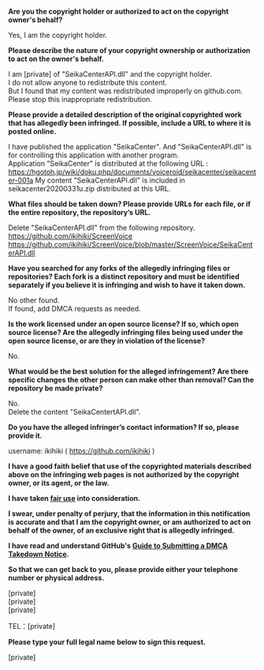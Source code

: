 **Are you the copyright holder or authorized to act on the copyright owner's behalf?**

Yes, I am the copyright holder.

**Please describe the nature of your copyright ownership or authorization to act on the owner's behalf.**

I am [private] of "SeikaCenterAPI.dll" and the copyright holder.  
I do not allow anyone to redistribute this content.  
But I found that my content was redistributed improperly on github.com.  
Please stop this inappropriate redistribution.

**Please provide a detailed description of the original copyrighted work that has allegedly been infringed. If possible, include a URL to where it is posted online.**

I have published the application "SeikaCenter". And "SeikaCenterAPI.dll" is for controlling this application with another program.  
Application "SeikaCenter" is distributed at the following URL :  
https://hgotoh.jp/wiki/doku.php/documents/voiceroid/seikacenter/seikacenter-001a
My content "SeikaCenterAPI.dll" is included in seikacenter20200331u.zip distributed at this URL.

**What files should be taken down? Please provide URLs for each file, or if the entire repository, the repository’s URL.**

Delete "SeikaCenterAPI.dll" from the following repository.  
https://github.com/ikihiki/ScreenVoice  
https://github.com/ikihiki/ScreenVoice/blob/master/ScreenVoice/SeikaCenterAPI.dll

**Have you searched for any forks of the allegedly infringing files or repositories? Each fork is a distinct repository and must be identified separately if you believe it is infringing and wish to have it taken down.**

No other found.  
If found, add DMCA requests as needed.

**Is the work licensed under an open source license? If so, which open source license? Are the allegedly infringing files being used under the open source license, or are they in violation of the license?**

No.

**What would be the best solution for the alleged infringement? Are there specific changes the other person can make other than removal? Can the repository be made private?**

No.  
Delete the content "SeikaCentertAPI.dll".

**Do you have the alleged infringer’s contact information? If so, please provide it.**

username: ikihiki ( https://github.com/ikihiki )

**I have a good faith belief that use of the copyrighted materials described above on the infringing web pages is not authorized by the copyright owner, or its agent, or the law.**

**I have taken <a href="https://www.lumendatabase.org/topics/22">fair use</a> into consideration.**

**I swear, under penalty of perjury, that the information in this notification is accurate and that I am the copyright owner, or am authorized to act on behalf of the owner, of an exclusive right that is allegedly infringed.**

**I have read and understand GitHub's <a href="https://help.github.com/articles/guide-to-submitting-a-dmca-takedown-notice/">Guide to Submitting a DMCA Takedown Notice</a>.**

**So that we can get back to you, please provide either your telephone number or physical address.**

[private]  
[private]  
[private]

TEL：[private]

**Please type your full legal name below to sign this request.**

[private]
